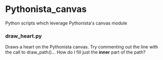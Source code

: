 Pythonista_canvas
=================

Python scripts which leverage Pythonista's canvas module

### draw_heart.py
Draws a heart on the Pythonista canvas.  Try commenting out the line with the call to draw_path()...  How do I fill just the **inner** part of the path?

